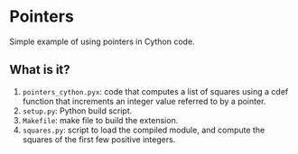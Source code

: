 # Pointers
Simple example of using pointers in Cython code.

## What is it?
1. `pointers_cython.pyx`: code that computes a list of squares using a cdef
    function that increments an integer value referred to by a pointer.
1. `setup.py`: Python build script.
1. `Makefile`: make file to build the extension.
1. `squares.py`: script to load the compiled module, and compute the
    squares of the first few positive integers.
